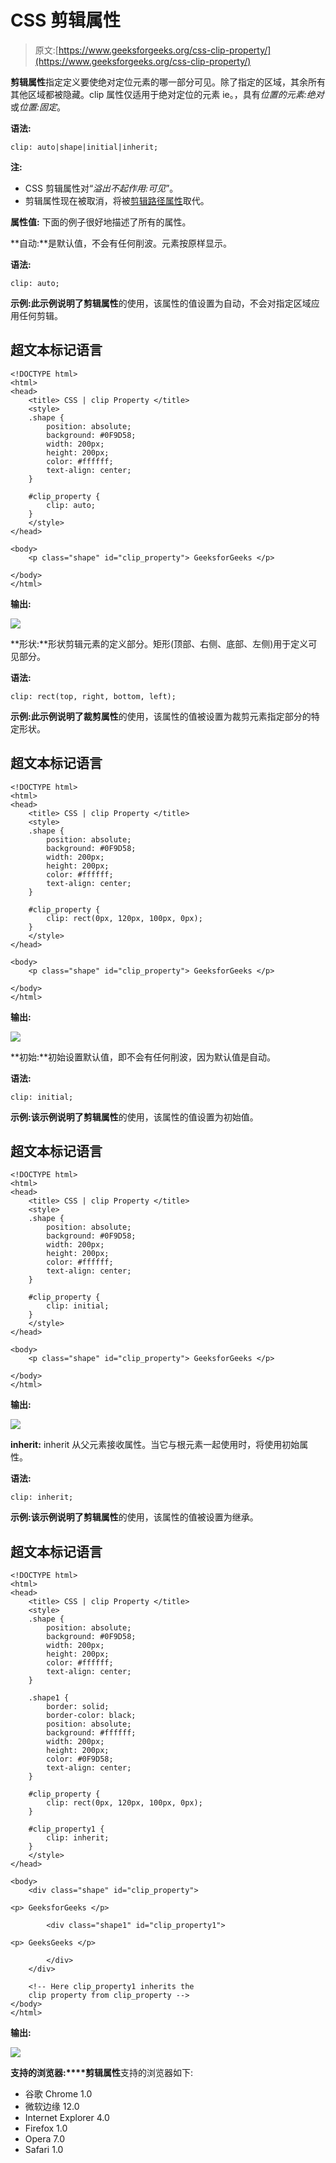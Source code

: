 # CSS 剪辑属性

> 原文:[https://www.geeksforgeeks.org/css-clip-property/](https://www.geeksforgeeks.org/css-clip-property/)

**剪辑属性**指定定义要使绝对定位元素的哪一部分可见。除了指定的区域，其余所有其他区域都被隐藏。clip 属性仅适用于绝对定位的元素 ie。，具有*位置的元素:绝对*或*位置:固定*。

**语法:**

```
clip: auto|shape|initial|inherit;
```

**注:**

*   CSS 剪辑属性对“*溢出不起作用:可见*”。
*   剪辑属性现在被取消，将被[剪辑路径属性](https://www.geeksforgeeks.org/css-clip-path-property/)取代。

**属性值:** 下面的例子很好地描述了所有的属性。

**自动:**是默认值，不会有任何削波。元素按原样显示。

**语法:**

```
clip: auto;
```

**示例:**此示例说明了**剪辑属性**的使用，该属性的值设置为自动，不会对指定区域应用任何剪辑。

## 超文本标记语言

```
<!DOCTYPE html>
<html>
<head>
    <title> CSS | clip Property </title>
    <style>
    .shape {
        position: absolute;
        background: #0F9D58;
        width: 200px;
        height: 200px;
        color: #ffffff;
        text-align: center;
    }

    #clip_property {
        clip: auto;
    }
    </style>
</head>

<body>
    <p class="shape" id="clip_property"> GeeksforGeeks </p>

</body>
</html>
```

**输出:**

![](img/ac3f7d2423945ed89ece48e7fdd06720.png)

**形状:**形状剪辑元素的定义部分。矩形(顶部、右侧、底部、左侧)用于定义可见部分。

**语法:**

```
clip: rect(top, right, bottom, left);
```

**示例:**此示例说明了**裁剪属性**的使用，该属性的值被设置为裁剪元素指定部分的特定形状。

## 超文本标记语言

```
<!DOCTYPE html>
<html>
<head>
    <title> CSS | clip Property </title>
    <style>
    .shape {
        position: absolute;
        background: #0F9D58;
        width: 200px;
        height: 200px;
        color: #ffffff;
        text-align: center;
    }

    #clip_property {
        clip: rect(0px, 120px, 100px, 0px);
    }
    </style>
</head>

<body>
    <p class="shape" id="clip_property"> GeeksforGeeks </p>

</body>
</html>
```

**输出:**

![](img/58f8a1d4e8ac30e7ee1166c3d1b291a0.png)

**初始:**初始设置默认值，即不会有任何削波，因为默认值是自动。

**语法:**

```
clip: initial;
```

**示例:**该示例说明了**剪辑属性**的使用，该属性的值设置为初始值。

## 超文本标记语言

```
<!DOCTYPE html>
<html>
<head>
    <title> CSS | clip Property </title>
    <style>
    .shape {
        position: absolute;
        background: #0F9D58;
        width: 200px;
        height: 200px;
        color: #ffffff;
        text-align: center;
    }

    #clip_property {
        clip: initial;
    }
    </style>
</head>

<body>
    <p class="shape" id="clip_property"> GeeksforGeeks </p>

</body>
</html>
```

**输出:**

![](img/6c1f8b7b7856e74d2c1b4be0cc981490.png)

**inherit:** inherit 从父元素接收属性。当它与根元素一起使用时，将使用初始属性。

**语法:**

```
clip: inherit;
```

**示例:**该示例说明了**剪辑属性**的使用，该属性的值被设置为继承。

## 超文本标记语言

```
<!DOCTYPE html>
<html>
<head>
    <title> CSS | clip Property </title>
    <style>
    .shape {
        position: absolute;
        background: #0F9D58;
        width: 200px;
        height: 200px;
        color: #ffffff;
        text-align: center;
    }

    .shape1 {
        border: solid;
        border-color: black;
        position: absolute;
        background: #ffffff;
        width: 200px;
        height: 200px;
        color: #0F9D58;
        text-align: center;
    }

    #clip_property {
        clip: rect(0px, 120px, 100px, 0px);
    }

    #clip_property1 {
        clip: inherit;
    }
    </style>
</head>

<body>
    <div class="shape" id="clip_property">

<p> GeeksforGeeks </p>

        <div class="shape1" id="clip_property1">

<p> GeeksGeeks </p>

        </div>
    </div>

    <!-- Here clip_property1 inherits the
    clip property from clip_property -->
</body>
</html>
```

**输出:**

![](img/38327d6950060a48f0119309b68dd956.png)

**支持的浏览器:****剪辑属性**支持的浏览器如下:

*   谷歌 Chrome 1.0
*   微软边缘 12.0
*   Internet Explorer 4.0
*   Firefox 1.0
*   Opera 7.0
*   Safari 1.0